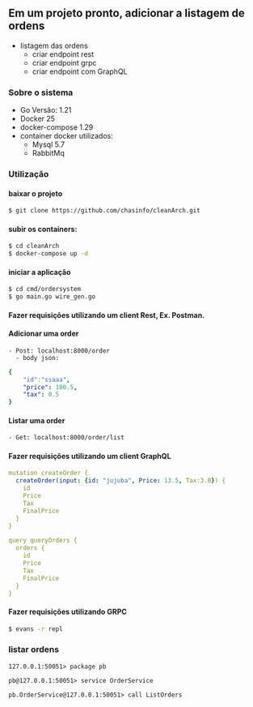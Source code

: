 ## Em um projeto pronto, adicionar a listagem de ordens
- listagem das ordens
  - criar endpoint rest
  - criar endpoint grpc
  - criar endpoint com GraphQL
 
### Sobre o sistema 
- Go Versão: 1.21
- Docker 25
- docker-compose 1.29
- container docker utilizados:
  - Mysql 5.7
  - RabbitMq

### Utilização 

#### baixar o projeto
```bash
$ git clone https://github.com/chasinfo/cleanArch.git
```

#### subir os containers: 
```bash
$ cd cleanArch
$ docker-compose up -d
```

#### iniciar a aplicação
```bash
$ cd cmd/ordersystem
$ go main.go wire_gen.go 
```

####  Fazer requisições utilizando um client Rest, Ex. Postman.

#### Adicionar uma order
```
- Post: localhost:8000/order
  - body json:
```
```yml
{
    "id":"ssaaa",
    "price": 100.5,
    "tax": 0.5
}
```
#### Listar uma order
```bash
- Get: localhost:8000/order/list
```

#### Fazer requisições utilizando um client GraphQL
```yml
mutation createOrder {
  createOrder(input: {id: "jujuba", Price: 13.5, Tax:3.0}) {
  	id
  	Price
  	Tax
  	FinalPrice
  }
}

query queryOrders {
  orders {
    id
    Price
    Tax
    FinalPrice
  }
}
```

#### Fazer requisições utilizando GRPC

```bash
$ evans -r repl
```

### listar ordens
```evans
127.0.0.1:50051> package pb

pb@127.0.0.1:50051> service OrderService

pb.OrderService@127.0.0.1:50051> call ListOrders
```